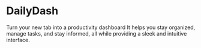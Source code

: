 # DailyDash
Turn your  new tab into a productivity dashboard
It helps you stay organized, manage tasks, and stay informed, all while providing a sleek and intuitive interface.